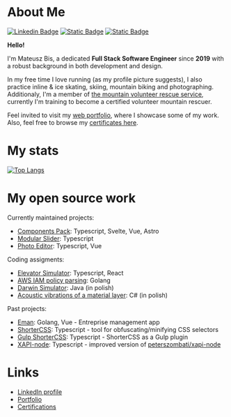 # About Me

[![Linkedin Badge](https://img.shields.io/badge/-LinkedIn-0e76a8?style=flat-square&logo=Linkedin&logoColor=white)](https://www.linkedin.com/in/mateusz-bis-185bb1230/)
[![Static Badge](https://img.shields.io/badge/My-Portfolio-blue)](https://matb85.github.io/#selected-works)
[![Static Badge](https://img.shields.io/badge/My-Cerifications-orange)](https://github.com/Matb85/matb85.github.io/tree/master/public/certificates)

**Hello!**

I'm Mateusz Bis, a dedicated **Full Stack Software Engineer** since **2019** with a robust background in both development and design.

In my free time I love running (as my profile picture suggests), I also practice inline & ice skating, skiing, mountain biking and photographing. Additionaly, I'm a member of [the mountain volunteer rescue service](https://www.gopr.pl/), currently I'm training to become a certified volunteer mountain rescuer.

Feel invited to visit my [web portfolio](https://matb85.github.io/#selected-works), where I showcase some of my work. Also, feel free to browse my [certificates here](https://github.com/Matb85/matb85.github.io/tree/master/public/certificates).

# My stats

[![Top Langs](https://github-readme-stats.vercel.app/api/top-langs/?username=matb85)](https://github.com/anuraghazra/github-readme-stats)

# My open source work

Currently maintained projects:
- [Components Pack](https://github.com/Matb85/components-pack): Typescript, Svelte, Vue, Astro
- [Modular Slider](https://github.com/Matb85/modular-slider): Typescript
- [Photo Editor](https://github.com/Matb85/PhotoEditor): Typescript, Vue

Coding assigments:
- [Elevator Simulator](https://github.com/Matb85/elevator-simulator): Typescript, React
- [AWS IAM policy parsing](https://github.com/Matb85/aws-iam-parsing): Golang
- [Darwin Simulator](https://github.com/Matb85/PO_2024_PN1530_BIS): Java (in polish)
- [Acoustic vibrations of a material layer](https://github.com/Matb85/projekt-rrir): C# (in polish)

Past projects:
- [Eman](https://github.com/Matb85/eman): Golang, Vue - Entreprise management app
- [ShorterCSS](https://github.com/Matb85/shortercss): Typescript - tool for obfuscating/minifying CSS selectors
- [Gulp ShorterCSS](https://github.com/Matb85/gulp-shortercss): Typescript - ShorterCSS as a Gulp plugin
- [XAPI-node](https://github.com/Matb85/xapi-node): Typescript - improved version of [peterszombati/xapi-node](https://github.com/peterszombati/xapi-node)

# Links

- [LinkedIn profile](https://www.linkedin.com/in/mateusz-bis-185bb1230/)
- [Portfolio](https://matb85.github.io/#selected-works)
- [Certifications](https://github.com/Matb85/matb85.github.io/tree/master/public/certificates)

